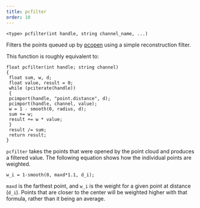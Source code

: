 ```yaml
---
title: pcfilter
order: 10
---
```

`<type> pcfilter(int handle, string channel_name, ...)`

Filters the points queued up by [pcopen](./pcopen "Returns a handle to a point cloud file.")
using a simple reconstruction filter.

This function is roughly equivalent to:

```vex
float pcfilter(int handle; string channel)
{
 float sum, w, d;
 float value, result = 0;
 while (pciterate(handle))
 {
 pcimport(handle, "point.distance", d);
 pcimport(handle, channel, value);
 w = 1 - smooth(0, radius, d);
 sum += w;
 result += w * value;
 }
 result /= sum;
 return result;
}

```

`pcfilter` takes the points that were opened by the point cloud and produces a filtered value. The following equation shows how the individual points are weighted.

```vex
w_i = 1-smooth(0, maxd*1.1, d_i);

```

`maxd` is the farthest point, and `w_i` is the weight for a given point at distance (`d_i`). Points that are closer to the center will be weighted higher with that formula, rather than it being an average.
